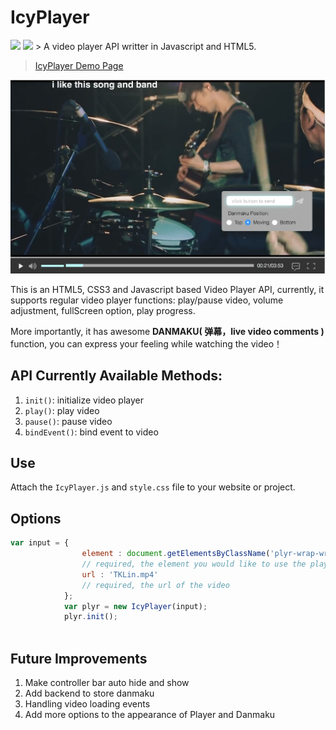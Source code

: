 # IcyPlayer
<img src="https://img.shields.io/badge/version-0.1.0-blue.svg?style=flat-square">
<img src="https://img.shields.io/badge/made%20with-%e2%9d%a4-ff69b4.svg?style=flat-square">
> A video player API writter in Javascript and HTML5.

> [IcyPlayer Demo Page](https://yuuki221.github.io/IcyPlayer/Demo/) 

<div style="text-align=""center">
<img alt="player-image" src="https://raw.githubusercontent.com/Yuuki221/IcyPlayer/master/image/show.png" >
</div>

This is an HTML5, CSS3 and Javascript based Video Player API, currently, it supports regular video player functions: play/pause video, volume adjustment, fullScreen option, play progress.

More importantly, it has awesome __DANMAKU( 弹幕，live video comments )__ function, you can express your feeling while watching the video！ 

## API Currently Available Methods:
1. `init()`: initialize video player
2. `play()`: play video
3. `pause()`: pause video 
4. `bindEvent()`: bind event to video


## Use
Attach the `IcyPlayer.js` and `style.css` file to your website or project. 

## Options 

```javascript
var input = {
				element : document.getElementsByClassName('plyr-wrap-wrap')[0],   
				// required, the element you would like to use the player
				url : 'TKLin.mp4'       
				// required, the url of the video 
			};
			var plyr = new IcyPlayer(input);
			plyr.init();
			
```

## Future Improvements
1. Make controller bar auto hide and show
2. Add backend to store danmaku
3. Handling video loading events 
4. Add more options to the appearance of Player and Danmaku


